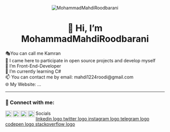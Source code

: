 <p align="center">
 <img src="[[[https://bahalmag.ir/wp-content/uploads/2020/02/photo-1550645612-83f5d594b671-768x512.jpg]](https://wallpaperaccess.com/full/314785.jpg)](https://wallpapers.com/images/featured/programming-w6xdj0v8bgeg0flc.jpg)" alt="MohammadMahdiRoodbarani">
</p>
<h1 align="center">👋 Hi, I’m MohammadMahdiRoodbarani</h1>
🎭You can call me Kamran<br>
🎯 I came here to participate in open source projects and develop myself<br>
👀 I’m Front-End-Developer<br>
🌱 I’m currently learning C#<br>
📫 You can contact me by email: mahdi1224roodi@gmail.com<br>
🌐 My Website: ...<br>
<hr>
<h3>🤝 Connect with me:</h3>

<a href="https://codepen.io/mahdi1224roodi"><img align="left" src="https://cdn3.iconfinder.com/data/icons/social-icons-33/512/Telegram-256.png" alt="..." width="21px"/></a>
<a href="https://www.linkedin.com/in/mahdi1224roodi/"><img align="left" src="https://user-images.githubusercontent.com/108976550/205439314-6c244884-b22d-4e2a-b83b-94377b88a301.png" alt="..." width="21px"/></a>
<a href="https://t.me/Mahdi1224R"><img align="left" src="[https://www.iconfinder.com/icons/3787425/telegram_logo_messanger_social_social%20media_icon](https://cdn3.iconfinder.com/data/icons/social-icons-33/512/Telegram-256.png)" alt="..." width="21px"/></a>
<a href="https://www.instagram.com/mahdi1224roodi"><img align="left" src="https://user-images.githubusercontent.com/108976550/205439420-4acda2ac-ba3d-437e-b373-04e0e78929d7.png" alt="..." width="21px"/></a>

Socials <br>
<a href="#">linkedin logo twitter logo instagram logo telegram logo codepen logo stackoverflow logo</a>

